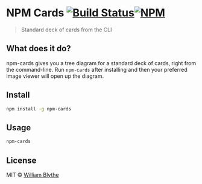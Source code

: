 # NPM Cards [![Build Status](https://travis-ci.org/willyb321/npm_cards.svg?branch=master)](https://travis-ci.org/willyb321/npm_cards)[![NPM](https://nodei.co/npm/npm-cards.png?downloads=true&downloadRank=true&stars=true)](https://nodei.co/npm/npm-cards/)

> Standard deck of cards from the CLI

## What does it do?  
npm-cards gives you a tree diagram for a standard deck of cards, right from the command-line. Run ```npm-cards``` after installing and then your preferred image viewer will open up the diagram.  
## Install

```sh
npm install -g npm-cards
```


## Usage

```sh
npm-cards
```

## License

MIT © [William Blythe](https://tehsuperwilly.tech)
